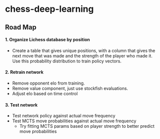 # chess-deep-learning

## Road Map
#### 1. Organize Lichess database by position
* Create a table that gives unique positions, with a column that gives the next move that was made and the strength of the player who made it. Use this probability distribution to train policy vectors. 
#### 2. Retrain network
* Remove opponent elo from training. 
* Remove value component, just use stockfish evaluations.
* Adjust elo based on time control
#### 3. Test network
* Test network policy against actual move frequency
* Test MCTS move probabilities against actual move frequency
    * Try fitting MCTS params based on player strength to better predict move probabilities
